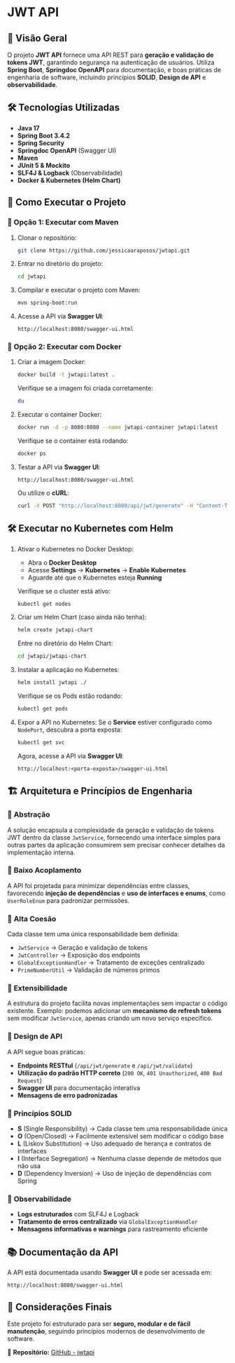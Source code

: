 # JWT API

## 📌 Visão Geral

O projeto **JWT API** fornece uma API REST para **geração e validação de tokens JWT**, garantindo segurança na autenticação de usuários. Utiliza **Spring Boot**, **Springdoc OpenAPI** para documentação, e boas práticas de engenharia de software, incluindo princípios **SOLID**, **Design de API** e **observabilidade**.

## 🛠️ Tecnologias Utilizadas

- **Java 17**
- **Spring Boot 3.4.2**
- **Spring Security**
- **Springdoc OpenAPI** (Swagger UI)
- **Maven**
- **JUnit 5 & Mockito**
- **SLF4J & Logback** (Observabilidade)
- **Docker & Kubernetes (Helm Chart)**

## 🚀 Como Executar o Projeto

### 📌 Opção 1: Executar com Maven

1. Clonar o repositório:
   ```sh
   git clone https://github.com/jessicaaraposos/jwtapi.git
   ```
2. Entrar no diretório do projeto:
   ```sh
   cd jwtapi
   ```
3. Compilar e executar o projeto com Maven:
   ```sh
   mvn spring-boot:run
   ```
4. Acesse a API via **Swagger UI**:
   ```
   http://localhost:8080/swagger-ui.html
   ```

### 📌 Opção 2: Executar com Docker

1. Criar a imagem Docker:

   ```sh
   docker build -t jwtapi:latest .
   ```

   Verifique se a imagem foi criada corretamente:

   ```sh
   du
   ```

2. Executar o container Docker:

   ```sh
   docker run -d -p 8080:8080 --name jwtapi-container jwtapi:latest
   ```

   Verifique se o container está rodando:

   ```sh
   docker ps
   ```

3. Testar a API via **Swagger UI**:

   ```
   http://localhost:8080/swagger-ui.html
   ```

   Ou utilize o **cURL**:

   ```sh
   curl -X POST "http://localhost:8080/api/jwt/generate" -H "Content-Type: application/json" -d '{"name":"Usuário", "role":"Admin"}'
   ```

## 🛠️ Executar no Kubernetes com Helm

1. Ativar o Kubernetes no Docker Desktop:

   - Abra o **Docker Desktop**
   - Acesse **Settings** → **Kubernetes** → **Enable Kubernetes**
   - Aguarde até que o Kubernetes esteja **Running**

   Verifique se o cluster está ativo:

   ```sh
   kubectl get nodes
   ```

2. Criar um Helm Chart (caso ainda não tenha):

   ```sh
   helm create jwtapi-chart
   ```

   Entre no diretório do Helm Chart:

   ```sh
   cd jwtapi/jwtapi-chart
   ```

3. Instalar a aplicação no Kubernetes:

   ```sh
   helm install jwtapi ./
   ```

   Verifique se os Pods estão rodando:

   ```sh
   kubectl get pods
   ```

4. Expor a API no Kubernetes:
   Se o **Service** estiver configurado como `NodePort`, descubra a porta exposta:

   ```sh
   kubectl get svc
   ```

   Agora, acesse a API via **Swagger UI**:

   ```
   http://localhost:<porta-exposta>/swagger-ui.html
   ```

## 🏗️ Arquitetura e Princípios de Engenharia

### 🔹 **Abstração**

A solução encapsula a complexidade da geração e validação de tokens JWT dentro da classe `JwtService`, fornecendo uma interface simples para outras partes da aplicação consumirem sem precisar conhecer detalhes da implementação interna.

### 🔹 **Baixo Acoplamento**

A API foi projetada para minimizar dependências entre classes, favorecendo **injeção de dependências** e **uso de interfaces e enums**, como `UserRoleEnum` para padronizar permissões.

### 🔹 **Alta Coesão**

Cada classe tem uma única responsabilidade bem definida:

- `JwtService` → Geração e validação de tokens
- `JwtController` → Exposição dos endpoints
- `GlobalExceptionHandler` → Tratamento de exceções centralizado
- `PrimeNumberUtil` → Validação de números primos

### 🔹 **Extensibilidade**

A estrutura do projeto facilita novas implementações sem impactar o código existente. Exemplo: podemos adicionar um **mecanismo de refresh tokens** sem modificar `JwtService`, apenas criando um novo serviço específico.

### 🔹 **Design de API**

A API segue boas práticas:

- **Endpoints RESTful** (`/api/jwt/generate` e `/api/jwt/validate`)
- **Utilização do padrão HTTP correto** (`200 OK`, `401 Unauthorized`, `400 Bad Request`)
- **Swagger UI** para documentação interativa
- **Mensagens de erro padronizadas**

### 🔹 **Princípios SOLID**

- **S** (Single Responsibility) → Cada classe tem uma responsabilidade única
- **O** (Open/Closed) → Facilmente extensível sem modificar o código base
- **L** (Liskov Substitution) → Uso adequado de herança e contratos de interfaces
- **I** (Interface Segregation) → Nenhuma classe depende de métodos que não usa
- **D** (Dependency Inversion) → Uso de injeção de dependências com Spring

### 🔹 **Observabilidade**

- **Logs estruturados** com SLF4J e Logback
- **Tratamento de erros centralizado** via `GlobalExceptionHandler`
- **Mensagens informativas e warnings** para rastreamento eficiente

## 📚 Documentação da API

A API está documentada usando **Swagger UI** e pode ser acessada em:

```
http://localhost:8080/swagger-ui.html
```

## 🤍 Considerações Finais

Este projeto foi estruturado para ser **seguro, modular e de fácil manutenção**, seguindo princípios modernos de desenvolvimento de software.

🔗 **Repositório:** [GitHub - jwtapi](https://github.com/jessicaaraposos/jwtapi)

